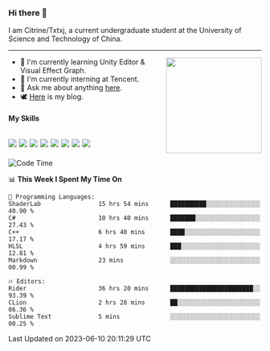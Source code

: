 ### Hi there 👋

I am Citrine/Txtxj, a current undergraduate student at the University of Science and Technology of China.

---

<img align="right" height="190" src="http://github-profile-summary-cards.vercel.app/api/cards/stats?username=txtxj&theme=vue">

- 🌱 I'm currently learning Unity Editor & Visual Effect Graph.
- 🐶 I'm currently interning at Tencent.
- 💬 Ask me about anything [here](https://github.com/txtxj/txtxj/issues).
- 🕊️ [Here](https://txtxj.top) is my blog.

#### My Skills

![](https://img.shields.io/badge/C%23-239120?logo=csharp&logoColor=fff)
![](https://img.shields.io/badge/Unity-000000?logo=unity&logoColor=fff)
![](https://img.shields.io/badge/Python-3e74a2?logo=python&logoColor=fff)
![](https://img.shields.io/badge/C++-65318e?logo=cplusplus&logoColor=fff)
![](https://img.shields.io/badge/C-5654a2?logo=c&logoColor=fff)
![](https://img.shields.io/badge/Blender-f5792a?logo=blender&logoColor=fff)
![](https://img.shields.io/badge/MS%20SQL-cc2927?logo=microsoftsqlserver&logoColor=fff)
![](https://img.shields.io/badge/My%20SQL-4479a1?logo=mysql&logoColor=fff)
---

<!--START_SECTION:waka-->
![Code Time](http://img.shields.io/badge/Code%20Time-1%2C010%20hrs%2023%20mins-blue)

📊 **This Week I Spent My Time On** 

```text
💬 Programming Languages: 
ShaderLab                15 hrs 54 mins      ██████████░░░░░░░░░░░░░░░   40.90 % 
C#                       10 hrs 40 mins      ███████░░░░░░░░░░░░░░░░░░   27.43 % 
C++                      6 hrs 40 mins       ████░░░░░░░░░░░░░░░░░░░░░   17.17 % 
HLSL                     4 hrs 59 mins       ███░░░░░░░░░░░░░░░░░░░░░░   12.81 % 
Markdown                 23 mins             ░░░░░░░░░░░░░░░░░░░░░░░░░   00.99 % 

🔥 Editors: 
Rider                    36 hrs 20 mins      ███████████████████████░░   93.39 % 
CLion                    2 hrs 28 mins       ██░░░░░░░░░░░░░░░░░░░░░░░   06.36 % 
Sublime Text             5 mins              ░░░░░░░░░░░░░░░░░░░░░░░░░   00.25 % 
```


 Last Updated on 2023-06-10 20:11:29 UTC
<!--END_SECTION:waka-->
